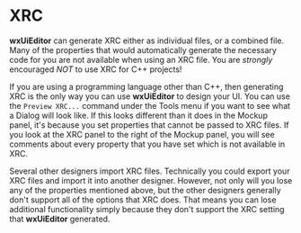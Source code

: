 # XRC

**wxUiEditor** can generate XRC either as individual files, or a combined file. Many of the properties that would automatically generate the necessary code for you are not available when using an XRC file. You are _strongly_ encouraged _NOT_ to use XRC for C++ projects!

If you are using a programming language other than C++, then generating XRC is the only way you can use **wxUiEditor** to design your UI. You can use the `Preview XRC...` command under the Tools menu if you want to see what a Dialog will look like. If this looks different than it does in the Mockup panel, it's because you set properties that cannot be passed to XRC files. If you look at the XRC panel to the right of the Mockup panel, you will see comments about every property that you have set which is not available in XRC.

Several other designers import XRC files. Technically you could export your XRC files and import it into another designer. However, not only will you lose any of the properties mentioned above, but the other designers generally don't support all of the options that XRC does. That means you can lose additional functionality simply because they don't support the XRC setting that **wxUiEditor** generated.
